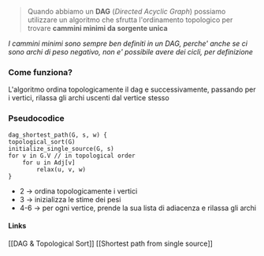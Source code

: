 >Quando abbiamo un **DAG** (*Directed Acyclic Graph*) possiamo utilizzare un algoritmo che sfrutta l'ordinamento topologico per trovare **cammini minimi da sorgente unica** 

*I cammini minimi sono sempre ben definiti in un DAG, perche' anche se ci sono archi di peso negativo, non e' possibile avere dei cicli, per definizione*
### Come funziona?
L'algoritmo ordina topologicamente il dag e successivamente, passando per i vertici, rilassa gli archi uscenti dal vertice stesso

### Pseudocodice
```
dag_shortest_path(G, s, w) {
topological_sort(G)
initialize_single_source(G, s)
for v in G.V // in topological order
	for u in Adj[v]
		relax(u, v, w)
}
```
- 2 -> ordina topologicamente i vertici
- 3 -> inizializza le stime dei pesi
- 4-6 -> per ogni vertice, prende la sua lista di adiacenza e rilassa gli archi

#### Links 
[[DAG & Topological Sort]]
[[Shortest path from single source]]